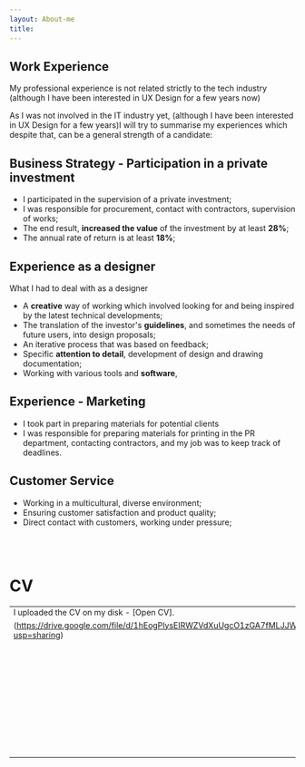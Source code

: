 ```yaml
---
layout: About-me
title:
---
```

## Work Experience

My professional experience is not related strictly to the tech industry (although I have been interested in UX Design for a few years now) 

As I was not involved in the IT industry yet, (although I have been interested in UX Design for a few years)I will try to summarise my experiences which despite that,
can be a general strength of a candidate: 


## Business Strategy - Participation in a private investment

- I participated in the supervision of a private investment;
- I was responsible for procurement, contact with contractors, supervision of works;
- The end result, **increased the value** of the investment by at least **28%**;
- The annual rate of return is at least **18%**;



## Experience as a designer

What I had to deal with as a designer 

- A **creative** way of working which involved looking for and being inspired by the latest technical developments;
- The translation of the investor's **guidelines**, and sometimes the needs of future users, into design proposals;
- An iterative process that was based on feedback;
- Specific **attention to detail**, development of design and drawing documentation;
- Working with various tools and **software**, 

## Experience - Marketing

- I took part in preparing materials for potential clients
- I was responsible for preparing materials for printing in the PR department, contacting contractors, and my job was to keep track of deadlines.

## Customer Service

- Working in a multicultural, diverse environment;
- Ensuring customer satisfaction and product quality;
- Direct contact with customers, working under pressure;

<br>
<br>

# CV

|                                                              |                                                              |
| ------------------------------------------------------------ | -----------------------------------------------------------: |
| I uploaded the CV on my disk - [Open CV].
(https://drive.google.com/file/d/1hEogPlysEIRWZVdXuUgcO1zGA7fMLJJW/view?usp=sharing)<br/><br><br><br><br/><br/><br/><br/><br><br><br><br/><br/> | [![image-text](https://raw.githubusercontent.com/AnitakasperekUX/AnitakasperekUX.github.io/main/assets/img/Mask%20Group%404x.png)](https://raw.githubusercontent.com/AnitakasperekUX/AnitakasperekUX.github.io/main/assets/img/2021_cv_dark%20mode%2012%40.png) |




